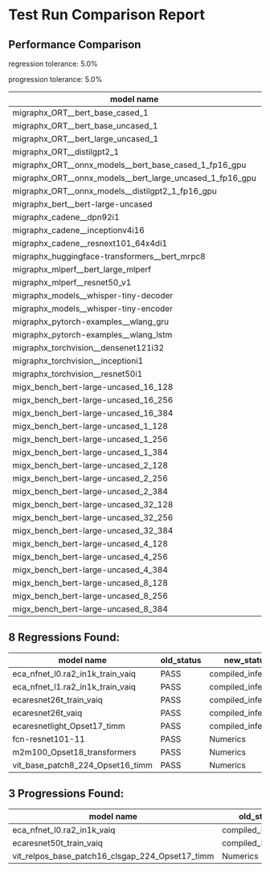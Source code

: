 # Test Run Comparison Report

## Performance Comparison

regression tolerance: 5.0%

progression tolerance: 5.0%

|model name|exit_status|analysis|old_time_ms|new_time_ms|change_ms|percent_change|
|---|---|---|---|---|---|---|
|migraphx_ORT__bert_base_cased_1|PASS|within tol|117.6346|116.7766|-0.858|-0.73%|
|migraphx_ORT__bert_base_uncased_1|PASS|within tol|117.3087|116.976|-0.3327|-0.28%|
|migraphx_ORT__bert_large_uncased_1|PASS|within tol|520.243|522.3604|2.1174|0.41%|
|migraphx_ORT__distilgpt2_1|PASS|progression|74.1283|69.6468|-4.4815|-6.05%|
|migraphx_ORT__onnx_models__bert_base_cased_1_fp16_gpu|Numerics|within tol|64.1158|62.7446|-1.3712|-2.14%|
|migraphx_ORT__onnx_models__bert_large_uncased_1_fp16_gpu|Numerics|within tol|312.3431|309.8234|-2.5197|-0.81%|
|migraphx_ORT__onnx_models__distilgpt2_1_fp16_gpu|Numerics|within tol|34.8587|34.7158|-0.143|-0.41%|
|migraphx_bert__bert-large-uncased|PASS|within tol|19.1419|19.1946|0.0527|0.28%|
|migraphx_cadene__dpn92i1|PASS|within tol|3.7575|3.8233|0.0658|1.75%|
|migraphx_cadene__inceptionv4i16|PASS|within tol|27.291|27.4506|0.1597|0.59%|
|migraphx_cadene__resnext101_64x4di1|PASS|within tol|4.4567|4.4997|0.0431|0.97%|
|migraphx_huggingface-transformers__bert_mrpc8|PASS|within tol|7.4419|7.0875|-0.3543|-4.76%|
|migraphx_mlperf__bert_large_mlperf|Numerics|regression|26.866|28.2414|1.3754|5.12%|
|migraphx_mlperf__resnet50_v1|Numerics|within tol|13.9356|14.0093|0.0737|0.53%|
|migraphx_models__whisper-tiny-decoder|PASS|within tol|39.7716|39.6585|-0.1131|-0.28%|
|migraphx_models__whisper-tiny-encoder|Numerics|within tol|128.678|126.028|-2.65|-2.06%|
|migraphx_pytorch-examples__wlang_gru|PASS|within tol|20.0227|19.3338|-0.6889|-3.44%|
|migraphx_pytorch-examples__wlang_lstm|PASS|regression|9.0452|10.1986|1.1535|12.75%|
|migraphx_torchvision__densenet121i32|PASS|within tol|17.7346|17.6698|-0.0647|-0.37%|
|migraphx_torchvision__inceptioni1|PASS|within tol|4.3634|4.4405|0.0771|1.77%|
|migraphx_torchvision__resnet50i1|PASS|within tol|3.154|3.179|0.025|0.79%|
|migx_bench_bert-large-uncased_16_128|PASS|within tol|27.8795|27.371|-0.5085|-1.82%|
|migx_bench_bert-large-uncased_16_256|PASS|within tol|40.3003|39.2679|-1.0324|-2.56%|
|migx_bench_bert-large-uncased_16_384|PASS|within tol|59.4969|58.0623|-1.4347|-2.41%|
|migx_bench_bert-large-uncased_1_128|PASS|within tol|12.4741|12.2666|-0.2075|-1.66%|
|migx_bench_bert-large-uncased_1_256|PASS|within tol|12.2932|12.3789|0.0857|0.7%|
|migx_bench_bert-large-uncased_1_384|PASS|within tol|19.3604|19.197|-0.1634|-0.84%|
|migx_bench_bert-large-uncased_2_128|PASS|within tol|12.5934|12.6392|0.0458|0.36%|
|migx_bench_bert-large-uncased_2_256|PASS|within tol|19.4185|19.2006|-0.2179|-1.12%|
|migx_bench_bert-large-uncased_2_384|PASS|within tol|20.4405|20.1478|-0.2927|-1.43%|
|migx_bench_bert-large-uncased_32_128|PASS|within tol|39.0353|37.8724|-1.1629|-2.98%|
|migx_bench_bert-large-uncased_32_256|PASS|within tol|75.6286|73.7961|-1.8325|-2.42%|
|migx_bench_bert-large-uncased_32_384|PASS|within tol|118.4939|115.5574|-2.9365|-2.48%|
|migx_bench_bert-large-uncased_4_128|PASS|within tol|19.6331|19.4969|-0.1362|-0.69%|
|migx_bench_bert-large-uncased_4_256|PASS|within tol|20.9321|20.6637|-0.2685|-1.28%|
|migx_bench_bert-large-uncased_4_384|PASS|regression|24.634|32.2776|7.6437|31.03%|
|migx_bench_bert-large-uncased_8_128|PASS|within tol|20.9104|20.8492|-0.0613|-0.29%|
|migx_bench_bert-large-uncased_8_256|PASS|within tol|28.4506|27.8194|-0.6311|-2.22%|
|migx_bench_bert-large-uncased_8_384|PASS|within tol|35.53|34.591|-0.939|-2.64%|

## 8 Regressions Found:

|model name|old_status|new_status|
|---|---|---|
|eca_nfnet_l0.ra2_in1k_train_vaiq|PASS|compiled_inference|
|eca_nfnet_l1.ra2_in1k_train_vaiq|PASS|compiled_inference|
|ecaresnet26t_train_vaiq|PASS|compiled_inference|
|ecaresnet26t_vaiq|PASS|compiled_inference|
|ecaresnetlight_Opset17_timm|PASS|compiled_inference|
|fcn-resnet101-11|PASS|Numerics|
|m2m100_Opset18_transformers|PASS|Numerics|
|vit_base_patch8_224_Opset16_timm|PASS|Numerics|

## 3 Progressions Found:

|model name|old_status|new_status|
|---|---|---|
|eca_nfnet_l0.ra2_in1k_vaiq|compiled_inference|PASS|
|ecaresnet50t_train_vaiq|compiled_inference|PASS|
|vit_relpos_base_patch16_clsgap_224_Opset17_timm|Numerics|PASS|

